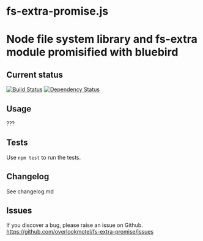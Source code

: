 # fs-extra-promise.js

# Node file system library and fs-extra module promisified with bluebird

## Current status

[![Build Status](https://secure.travis-ci.org/overlookmotel/fs-extra-promise.png?branch=master)](http://travis-ci.org/overlookmotel/fs-extra-promise)
[![Dependency Status](https://david-dm.org/overlookmotel/fs-extra-promise.png)](https://david-dm.org/overlookmotel/fs-extra-promise)

## Usage

???

## Tests

Use `npm test` to run the tests.

## Changelog

See changelog.md

## Issues

If you discover a bug, please raise an issue on Github. https://github.com/overlookmotel/fs-extra-promise/issues
